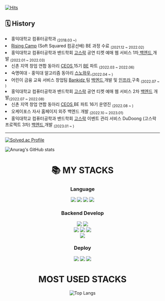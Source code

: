 [![Hits](https://hits.seeyoufarm.com/api/count/incr/badge.svg?url=https://github.com/sanbonai06%2Fgjbae1212%2Fhit-counter&count_bg=%23A997E9&title_bg=%237E96F1&icon=github.svg&icon_color=%23FFFFFF&title=hits&edge_flat=false)](https://hits.seeyoufarm.com)
<!--
**sanbonai06/sanbonai06** is a ✨ _special_ ✨ repository because its `README.md` (this file) appears on your GitHub profile.

Here are some ideas to get you started:

- 🔭 I’m currently working on ...
- 🌱 I’m currently learning ...
- 👯 I’m looking to collaborate on ...
- 🤔 I’m looking for help with ...
- 💬 Ask me about ...
- 📫 How to reach me: ...
- 😄 Pronouns: ...
- ⚡ Fun fact: ...
-->

## 🗓 History

  <li>홍익대학교 컴퓨터공학과 <sub>(2018.03 ~)</sub></li>
  <li><a href="https://github.com/sanbonai06/BunJangClone">Rising Camp</a> (Soft Squared 컴공선배) BE 과정 수료 <sub>(2021.12 ~ 2022.02)</sub></li>
  <li>홍익대학교 컴퓨터공학과 밴드학회 <a href="https://github.com/Gosrock">고스락</a> 공연 티켓 예매 웹 서비스 1차<a href="https://github.com/Gosrock/Ticket-Backend-21th"> 백엔드 </a> 개발 <sub>(2022.01 ~ 2022.03)</sub></li>
  <li>신촌 지역 창업 연합 동아리 <a href="https://github.com/CEOS-Developers">CEOS </a> 15기 <a href="https://github.com/Team-PokeDon/django-vote-15th">BE</a> 파트 <sub>(2022.03 ~ 2022.06)</sub></li>
  <li>숙명여대 - 홍익대 알고리즘 동아리 <a href="https://github.com/snovvow/sanbonai06">스노와우 </a> <sub>(2022.04 ~ )</sub></li>
  <li>어린이 금융 교육 서비스 창업팀 <a href="https://github.com/Bankidz">Bankidz </a> 팀 <a href="https://github.com/bankidz/bankidz-server"> 백엔드 </a> 개발 및 <a href="https://github.com/bankidz/bankidz-deploy">인프라 </a> 구축 <sub>(2022.07 ~ )</sub></li>
  <li>홍익대학교 컴퓨터공학과 밴드학회 <a href="https://github.com/Gosrock">고스락</a> 공연 티켓 예매 웹 서비스 2차 <a href="https://github.com/Gosrock/Ticket-Backend-22th">백엔드</a> 개발<sub>(2022.07 ~ 2022.08)</sub></li>
  <li>신촌 지역 창업 연합 동아리 <a href="https://github.com/CEOS-Developers">CEOS </a> BE 파트 16기 운영진 <sub>(2022.08 ~ ) </sub></li>
  <li>오케이포스 자사 홈페이지 외주 백엔드 개발 <sub> (2022.10 ~ 2023.01) </sub></li>
  <li>홍익대학교 컴퓨터공학과 밴드학회 <a href="https://github.com/Gosrock">고스락</a> 이벤트 관리 서비스 DuDoong (고스락 프로젝트 3차) <a href="https://github.com/Gosrock/DuDoong-Backend"> 백엔드 </a> 개발 <sub> (2023.01 ~ )</sub></li>
  
  ----

[![Solved.ac Profile](http://mazassumnida.wtf/api/v2/generate_badge?boj=sanbonai06)](https://solved.ac/sanbonai06/)

![Anurag's GitHub stats](https://github-readme-stats.vercel.app/api?username=sanbonai06&show_icons=true&theme=material-palenight)

<div align=center><h1>📚 MY STACKS</h1></div>

<div align=center><h3> Language</h3></div>

<div align=center> 
  <img src="https://img.shields.io/badge/java-007396?style=plastic&logo=java&logoColor=white">
  <img src="https://img.shields.io/badge/c++-00599C?style=plastic&logo=c%2B%2B&logoColor=white">
  <img src="https://img.shields.io/badge/javascript-F7DF1E?style=plastic&logo=javascript&logoColor=black"> 
  <img src="https://img.shields.io/badge/typescript-00599C?style=plastic?logo=typescript&logoColor=while">
  <br>

  <h3>Backend Develop</h3>  
  <img src="https://img.shields.io/badge/mysql-4479A1?style=plastic&logo=mysql&logoColor=white">
  <img src="https://img.shields.io/badge/JPA-A8B9CC?style=plastic&logo=jpa&logoColor=white">
  <br>
  
  <img src="https://img.shields.io/badge/springboot-6DB33F?style=plastic&logo=spring&logoColor=white">
  <img src="https://img.shields.io/badge/django-118414?style=plastic&logo=django&logoColor=white">
  <img src="https://img.shields.io/badge/express-000000?style=plastic&logo=express&logoColor=white">
  <br>
  <img src="https://img.shields.io/badge/node.js-339933?style=plastic&logo=Node.js&logoColor=white">
  <br>
  
  <h3>Deploy</h3>
  <img src="https://img.shields.io/badge/amazonaws-232F3E?style=plastic&logo=amazonaws&logoColor=white"> 
  <img src="https://img.shields.io/badge/apache tomcat-F8DC75?style=plastic&logo=apachetomcat&logoColor=white">
  <img src="https://img.shields.io/badge/docker-00599C?style=plastic&logo=docker&logoColor=white">
  <br>
</div>


<div align=center><h1>MOST USED STACKS</h1></div>

<div align=center>

![Top Langs](https://github-readme-stats.vercel.app/api/top-langs/?username=sanbonai06&layout=compact&theme=tokyonight)

</div>

